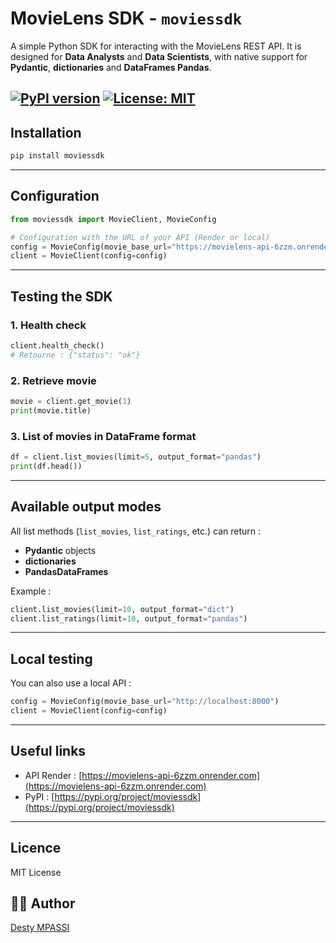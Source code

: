 # MovieLens SDK - `moviessdk`

A simple Python SDK for interacting with the MovieLens REST API. It is designed for **Data Analysts** and **Data Scientists**, with native support for **Pydantic**, **dictionaries** and **DataFrames Pandas**.

[![PyPI version](https://badge.fury.io/py/moviesdk.svg)](https://badge.fury.io/py/moviesdk)
[![License: MIT](https://img.shields.io/badge/License-MIT-green.svg)](https://opensource.org/licenses/MIT)
---

## Installation
```bash
pip install moviessdk
```
---

## Configuration
```python
from moviessdk import MovieClient, MovieConfig

# Configuration with the URL of your API (Render or local)
config = MovieConfig(movie_base_url="https://movielens-api-6zzm.onrender.com")
client = MovieClient(config=config)
```
---

## Testing the SDK
### 1. Health check

```python
client.health_check()
# Retourne : {"status": "ok"}
```

### 2. Retrieve movie
```python
movie = client.get_movie(1)
print(movie.title)
```

### 3. List of movies in DataFrame format
```python
df = client.list_movies(limit=5, output_format="pandas")
print(df.head())
```

---

## Available output modes
All list methods (`list_movies`, `list_ratings`, etc.) can return :

- **Pydantic** objects
- **dictionaries**
- **PandasDataFrames**

Example :

```python
client.list_movies(limit=10, output_format="dict")
client.list_ratings(limit=10, output_format="pandas")
```

---

## Local testing
You can also use a local API :

```python
config = MovieConfig(movie_base_url="http://localhost:8000")
client = MovieClient(config=config)
```
---

## Useful links
- API Render : [https://movielens-api-6zzm.onrender.com](https://movielens-api-6zzm.onrender.com)
- PyPI : [https://pypi.org/project/moviessdk](https://pypi.org/project/moviessdk)

---

## Licence
MIT License

## 👨‍💻​ Author
[Desty MPASSI](https://github.com/DestyM)